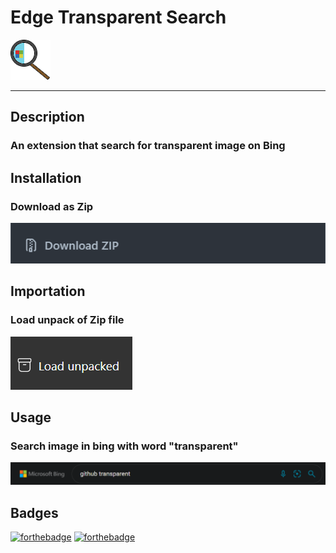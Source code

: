 # Edge Transparent Search

![Icon](image/icon.png)

----

## Description

### An extension that search for transparent image on Bing

## Installation

### Download as Zip

![Installation](screenshot/installation.png)

## Importation

### Load unpack of Zip file

![Importation](screenshot/importation.png)

## Usage

### Search image in bing with word "transparent"

![Usage](screenshot/usage.png)

## Badges

[![forthebadge](https://forthebadge.com/images/badges/made-with-javascript.svg)](https://forthebadge.com)
[![forthebadge](https://forthebadge.com/images/badges/uses-html.svg)](https://forthebadge.com)
